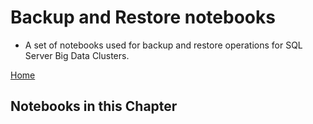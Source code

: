# Backup and Restore notebooks

- A set of notebooks used for backup and restore operations for SQL Server Big Data Clusters.

[Home](../readme.md)

## Notebooks in this Chapter
